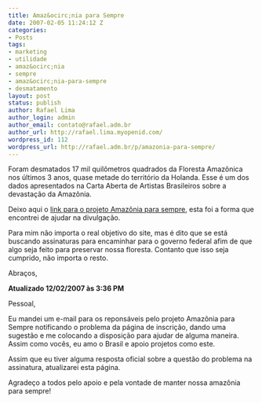 ```yaml
---
title: Amaz&ocirc;nia para Sempre
date: 2007-02-05 11:24:12 Z
categories:
- Posts
tags:
- marketing
- utilidade
- amaz&ocirc;nia
- sempre
- amaz&ocirc;nia-para-sempre
- desmatamento
layout: post
status: publish
author: Rafael Lima
author_login: admin
author_email: contato@rafael.adm.br
author_url: http://rafael.lima.myopenid.com/
wordpress_id: 112
wordpress_url: http://rafael.adm.br/p/amazonia-para-sempre/
---
```


Foram desmatados 17 mil quil&ocirc;metros quadrados da Floresta Amaz&ocirc;nica nos &uacute;ltimos 3 anos, quase metade do territ&oacute;rio da Holanda. Esse &eacute; um dos dados apresentados na Carta Aberta de Artistas Brasileiros sobre a devasta&ccedil;&atilde;o da Amaz&ocirc;nia.

Deixo aqui o <a href="http://www.amazoniaparasempre.com.br">link para o projeto Amaz&ocirc;nia para sempre</a>, esta foi a forma que encontrei de ajudar na divulga&ccedil;&atilde;o.

Para mim n&atilde;o importa o real objetivo do site, mas &eacute; dito que se est&aacute; buscando assinaturas para encaminhar para o governo federal afim de que algo seja feito para preservar nossa floresta. Contanto que isso seja cumprido, n&atilde;o importa o resto.

Abra&ccedil;os,

<strong>Atualizado 12/02/2007 &agrave;s 3:36 PM</strong>

Pessoal,

Eu mandei um e-mail para os repons&aacute;veis pelo projeto Amaz&ocirc;nia para Sempre notificando o problema da p&aacute;gina de inscri&ccedil;&atilde;o, dando uma sugest&atilde;o e me colocando a disposi&ccedil;&atilde;o para ajudar de alguma maneira. Assim como voc&ecirc;s, eu amo o Brasil e apoio projetos como este.

Assim que eu tiver alguma resposta oficial sobre a quest&atilde;o do problema na assinatura, atualizarei esta p&aacute;gina.

Agrade&ccedil;o a todos pelo apoio e pela vontade de manter nossa amaz&ocirc;nia para sempre!
